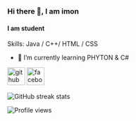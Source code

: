 ### Hi there 👋, I am imon
#### I am student 


Skills:  Java / C++/ HTML / CSS

- 🌱 I’m currently learning PHYTON & C#


[<img src='https://cdn.jsdelivr.net/npm/simple-icons@3.0.1/icons/github.svg' alt='github' height='40'>](https://github.com/ehsanulimon)  [<img src='https://cdn.jsdelivr.net/npm/simple-icons@3.0.1/icons/facebook.svg' alt='facebook' height='40'>](https://www.facebook.com/EhsanulImon)  







![GitHub streak stats](https://github-readme-streak-stats.herokuapp.com/?user=ehsanulimon)  

![Profile views](https://gpvc.arturio.dev/ehsanulimon)  
